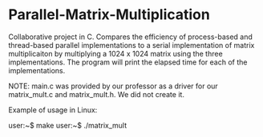 # Parallel-Matrix-Multiplication
Collaborative project in C. Compares the efficiency of process-based and thread-based parallel implementations to a serial implementation of matrix multiplicaiton by multiplying a 1024 x 1024 matrix using the three implementations. The program will print the elapsed time for each of the implementations.

NOTE: main.c was provided by our professor as a driver for our matrix_mult.c and matrix_mult.h. We did not create it.

Example of usage in Linux:

user:~$ make
user:~$ ./matrix_mult

